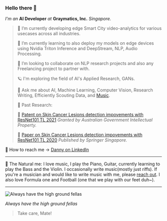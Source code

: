 ### Hello there 👾

_I'm an_ **AI Developer** _at_ **Graymatics, Inc.** _Singapore._

> 🔭 I’m currently developing edge Smart City video-analytics for various usecases across all industries.
>
> 🦧 I’m currently learning to also deploy my models on edge devices using Nvidia Triton Inference and DeepStream, NLP, Audio Processing.
>
> 🫵 I’m looking to collaborate on NLP research projects and also any Freelancing project to partner with.
>
> 🪐 I'm exploring the field of AI's Applied Research, GANs.
>
> 💬 Ask me about AI, Machine Learning, Computer Vision, Research Writing, Efficiently Scouting Data, and [Music](https://www.ultimate-guitar.com/u/dannydevarapalli).
>
> 🌋 Past Research:
> 
> 🌱 [Patent on Skin Cancer Lesions detection impovements with ResNet101 TL 2021](https://www.linkedin.com/in/dannydevarapalli/overlay/1635482721080/single-media-viewer?type=LINK&profileId=ACoAACUJMdkBfFvh6zH0suCeaZwc2rn0oxsckUc&lipi=urn%3Ali%3Apage%3Ad_flagship3_profile_view_base%3B1PIDm3dzRUSSws%2BPKTYVyQ%3D%3D)
> _Granted by Australian Government Intellectual Property._
>
>🌱 [Paper on Skin Cancer Lesions detection impovements with ResNet101 TL 2020](https://www.linkedin.com/in/dannydevarapalli/overlay/1635458221345/single-media-viewer?type=LINK&profileId=ACoAACUJMdkBfFvh6zH0suCeaZwc2rn0oxsckUc&lipi=urn%3Ali%3Apage%3Ad_flagship3_profile_view_base%3B1PIDm3dzRUSSws%2BPKTYVyQ%3D%3D)
> _Published by Springer Singapore._

🚀 How to reach me -> [Danny on LinkedIn](https://www.linkedin.com/in/dannydevarapalli/)

-----------------------------------------------------------------------------------------------------------------------------------------------------------

🦕 The Natural me: I love music, I play the Piano, Guitar, currently learning to play the Bass and the Violin. I occasionally write music(mostly just riffs). If you're a musician and would like to write music with me, please [reach out](https://www.bandlab.com/dannydanny19). I also love Formula one and Football (one that we play with our feet duh~).

-----------------------------------------------------------------------------------------------------------------------------------------------------------

![Always have the high ground fellas](https://user-images.githubusercontent.com/35692711/199351595-2e8b74ab-b7ec-4ac3-8e75-c7725dc83fbc.png)

_Always have the high ground fellas_

> Take care, Mate!
